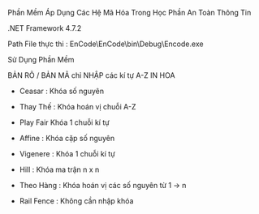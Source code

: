 Phần Mềm Áp Dụng Các Hệ Mã Hóa Trong Học Phần An Toàn Thông Tin

.NET Framework 4.7.2

Path File thực thi : EnCode\EnCode\bin\Debug\Encode.exe


Sử Dụng Phần Mềm 

BẢN RÕ / BẢN MÃ chỉ NHẬP các kí tự A-Z IN HOA

- Ceasar :
	Khóa số nguyên

- Thay Thế :
	Khóa hoán vị chuỗi A-Z

- Play Fair
	Khóa 1 chuỗi kí tự

- Affine :
	Khóa cặp số nguyên

- Vigenere :
	Khóa 1 chuỗi kí tự

- Hill :
	Khóa ma trận n x n

- Theo Hàng :
	Khóa hoán vị các số nguyên từ 1 -> n

- Rail Fence :
	Không cần nhập khóa